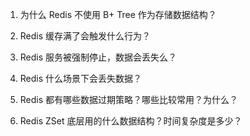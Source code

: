1. 为什么 Redis 不使用 B+ Tree 作为存储数据结构？
2. Redis 缓存满了会触发什么行为？
3. Redis 服务被强制停止，数据会丢失么？



1. Redis 什么场景下会丢失数据？
2. Redis 都有哪些数据过期策略？哪些比较常用？为什么？
3. Redis ZSet 底层用的什么数据结构？时间复杂度是多少？